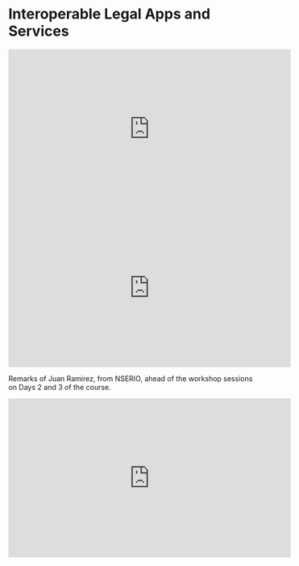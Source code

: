 # Interoperable Legal Apps and Services

<script type="text/javascript">
        (function(p,i,g,e,o,n,s){p[o]=p[o]||function(){(p[o].q=p[o].q||[]).push(arguments)},
            n=i.createElement(g),s=i.getElementsByTagName(g)[0];n.async=1;n.src=e;
            s.parentNode.insertBefore(n,s);})
            (window,document,'script','https://static.pigeonhole.at/widget/pigeon-widget.js','phl');
        phl("create", {
            width: "320px",
            height: "568px",
            passcode: "LAWMIT",
            className: "pigeonhole-iframe",
            sessionId: 0, // 0 here indicates that the widget will load the agenda.
        });
    </script>
<div class="pigeonhole-iframe"></div>

<iframe width="560" height="315" src="https://www.youtube.com/embed/iEC2IosCC4k" frameborder="0" allow="accelerometer; autoplay; encrypted-media; gyroscope; picture-in-picture" allowfullscreen></iframe>

<iframe width="560" height="315" src="https://www.youtube.com/embed/ixsADmfwG6M" frameborder="0" allow="accelerometer; autoplay; encrypted-media; gyroscope; picture-in-picture" allowfullscreen></iframe>

Remarks of Juan Ramirez, from NSERIO, ahead of the workshop sessions on Days 2 and 3 of the course.

<iframe width="560" height="315" src="https://www.youtube.com/embed/viNv4_GUD9U" frameborder="0" allow="accelerometer; autoplay; encrypted-media; gyroscope; picture-in-picture" allowfullscreen></iframe>

